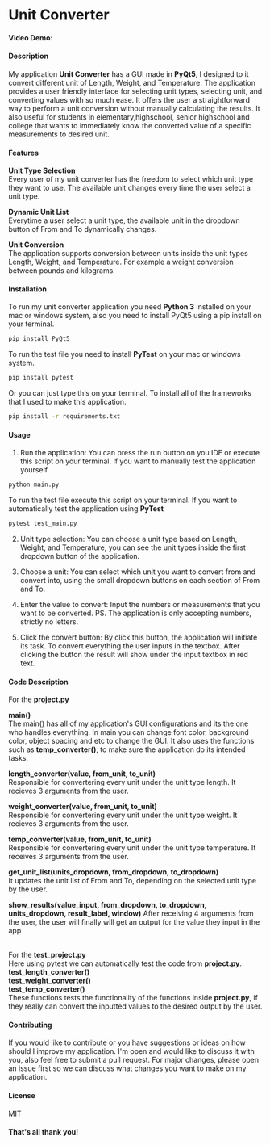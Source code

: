 # Unit Converter 

#### Video Demo: 

#### Description

My application **Unit Converter** has a GUI made in **PyQt5**, I designed to it convert different unit of Length, Weight, and Temperature. The application provides a user friendly interface for selecting unit types, selecting unit, and converting values with so much ease. It offers the user a straightforward way to perform a unit conversion without manually calculating the results. It also useful for students in elementary,highschool, senior highschool and college that wants to immediately know the converted value of a specific measurements to desired unit.

#### Features

**Unit Type Selection** <br />
Every user of my unit converter has the freedom to select which unit type they want to use. The available
unit changes every time the user select a unit type.

**Dynamic Unit List** <br />
Everytime a user select a unit type, the available unit in the dropdown button of From and To dynamically
changes.

**Unit Conversion** <br />
The application supports conversion between units inside the unit types Length, Weight, and Temperature.
For example a weight conversion between pounds and kilograms.

#### Installation

To run my unit converter application you need **Python 3** installed on your mac or windows system, also you need 
to install PyQt5 using a pip install on your terminal.
```bash
pip install PyQt5
```
To run the test file you need to install **PyTest** on your mac or windows system.
```bash
pip install pytest
```
Or you can just type this on your terminal. To install all of the frameworks that I used to make this application.
```bash
pip install -r requirements.txt
```

#### Usage

1. Run the application: You can press the run button on you IDE or execute this script on your
terminal. If you want to manually test the application yourself.
```bash
python main.py
```
To run the test file execute this script on your terminal. If you want to automatically test the application
using **PyTest**
```bash
pytest test_main.py
```

2. Unit type selection: You can choose a unit type based on Length, Weight, and Temperature,
you can see the unit types inside the first dropdown button of the application.

3. Choose a unit: You can select which unit you want to convert from and convert into, using the small
dropdown buttons on each section of From and To.

4. Enter the value to convert: Input the numbers or measurements that you want to be converted.
PS. The application is only accepting numbers, strictly no letters.

5. Click the convert button: By click this button, the application will initiate its task. To convert
everything the user inputs in the textbox. After clicking the button the result will show under the input
textbox in red text.

#### Code Description 

For the **project.py** <br />

**main()** <br />
The main() has all of my application's GUI configurations and its the one who handles everything. In main you
can change font color, background color, object spacing and etc to change the GUI. It also uses the functions such
as **temp_converter()**, to make sure the application do its intended tasks. <br />

**length_converter(value, from_unit, to_unit)** <br />
Responsible for convertering every unit under the unit type length. It recieves 3 arguments from the
user. <br />

**weight_converter(value, from_unit, to_unit)** <br />
Responsible for convertering every unit under the unit type weight. It recieves 3 arguments from the
user. <br />

**temp_converter(value, from_unit, to_unit)** <br />
Responsible for convertering every unit under the unit type temperature. It receives 3 arguments from the
user. <br />

**get_unit_list(units_dropdown, from_dropdown, to_dropdown)** <br />
It updates the unit list of From and To, depending on the selected unit type by the user. <br />

**show_results(value_input, from_dropdown, to_dropdown, units_dropdown, result_label, window)**
After receiving 4 arguments from the user, the user will finally will get an output for the value they input in
the app <br /> <br />

For the **test_project.py** <br /> 
Here using pytest we can automatically test the code from **project.py**. <br />
**test_length_converter()** <br />
**test_weight_converter()** <br />
**test_temp_converter()** <br />
These functions tests the functionality of the functions inside **project.py**, if they really can convert the inputted values
to the desired output by the user.

#### Contributing

If you would like to contribute or you have suggestions or ideas on how should I improve my application.
I'm open and would like to discuss it with you, also feel free to submit a pull request. For major changes,
please open an issue first so we can discuss what changes you want to make on my application.

#### License

MIT

#### That's all thank you!